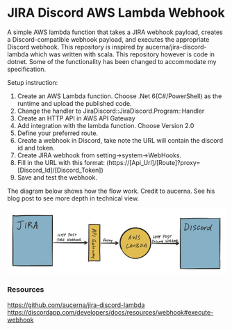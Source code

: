 ﻿# JIRA Discord AWS Lambda Webhook
A simple AWS lambda function that takes a JIRA webhook payload, creates a Discord-compatible webhook payload, and executes the appropriate Discord webhook. This repository is inspired by aucerna/jira-discord-lambda which was written with scala. This repository however is code in dotnet. Some of the functionality has been changed to accommodate my specification.

Setup instruction:
1) Create an AWS Lambda function. Choose .Net 6(C#/PowerShell) as the runtime and upload the published code.
2) Change the handler to JiraDiscord::JiraDiscord.Program::Handler
3) Create an HTTP API in AWS API Gateway
4) Add integration with the lambda function. Choose Version 2.0
5) Define your preferred route.
6) Create a webhook in Discord, take note the URL will contain the discord id and token.
7) Create JIRA webhook from setting->system->WebHooks.
8) Fill in the URL with this format: (https://[Api_Url]/[Route]?proxy=[Discord_Id]/[Discord_Token])
9) Save and test the webhook.

The diagram below shows how the flow work. Credit to aucerna. See his blog post to see more depth in technical view. 

![](architecture.png)

### Resources
https://github.com/aucerna/jira-discord-lambda
https://discordapp.com/developers/docs/resources/webhook#execute-webhook
